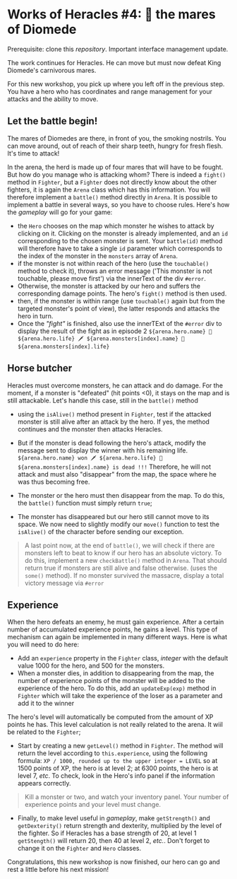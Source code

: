 # Works of Heracles #4: 🐴 the mares of Diomede

Prerequisite: clone this *repository*. Important interface management update.

The work continues for Heracles. He can move but must now defeat King Diomede's carnivorous mares.

For this new workshop, you pick up where you left off in the previous step. You have a hero who has coordinates and range management for your attacks and the ability to move.

## Let the battle begin!

The mares of Diomedes are there, in front of you, the smoking nostrils. You can move around, out of reach of their sharp teeth, hungry for fresh flesh. It's time to attack!

In the arena, the herd is made up of four mares that will have to be fought. But how do you manage who is attacking whom? There is indeed a `fight()` method in `Fighter`, but a `Fighter` does not directly know about the other fighters, it is again the `Arena` class which has this information. You will therefore implement a `battle()` method directly in `Arena`. It is possible to implement a battle in several ways, so you have to choose rules. Here's how the *gameplay* will go for your game:
- the `Hero` chooses on the map which monster he wishes to attack by clicking on it. Clicking on the monster is already implemented, and an `id` corresponding to the chosen monster is sent. Your `battle(id)` method will therefore have to take a single `id` parameter which corresponds to the index of the monster in the `monsters` array of `Arena`.
- if the monster is not within reach of the hero (use the `touchable()` method to check it), throws an error message ('This monster is not touchable, please move first') via the innerText of the div `#error`.
- Otherwise, the monster is attacked by our hero and suffers the corresponding damage points. The hero's `fight()` method is then used.
- then, if the monster is within range (use `touchable()` again but from the targeted monster's point of view), the latter responds and attacks the hero in turn.
- Once the *"fight"* is finished, also use the innerTExt of the `#error` div to display the result of the fight as in episode 2
```${arena.hero.name} 💙 ${arena.hero.life} 🗡️ ${arena.monsters[index].name} 💙 ${arena.monsters[index].life}```

## Horse butcher

Heracles must overcome monsters, he can attack and do damage. For the moment, if a monster is "defeated" (hit points <0), it stays on the map and is still attackable. Let's handle this case, still in the `battle()` method
- using the `isAlive()` method present in `Fighter`, test if the attacked monster is still alive after an attack by the hero. If yes, the method continues and the monster then attacks Heracles.
- But if the monster is dead following the hero's attack, modify the message sent to display the winner with his remaining life.
``` ${arena.hero.name} won 🗡️ ${arena.hero.life} 💙 ${arena.monsters[index].name} is dead !!!```
Therefore, he will not attack and must also "disappear" from the map, the space where he was thus becoming free.

- The monster or the hero must then disappear from the map. To do this, the `battle()` function must simply return `true`;

- The monster has disappeared but our hero still cannot move to its space. We now need to slightly modify our `move()` function to test the `isAlive()` of the character before sending our exception.

> A last point now, at the end of `battle()`, we will check if there are monsters left to beat to know if our hero has an absolute victory. To do this, implement a new `checkBattle()` method in `Arena`. That should return true if monsters are still alive and false otherwise. (uses the `some()` method). If no monster survived the massacre, display a total victory message via `#error`

## Experience

When the hero defeats an enemy, he must gain experience. After a certain number of accumulated experience points, he gains a level. This type of mechanism can again be implemented in many different ways. Here is what you will need to do here:
- Add an `experience` property in the `Fighter` class, *integer* with the default value 1000 for the hero, and 500 for the monsters.
- When a monster dies, in addition to disappearing from the map, the number of experience points of the monster will be added to the experience of the hero. To do this, add an `updateExp(exp)` method in `Fighter` which will take the experience of the loser as a parameter and add it to the winner

The hero's level will automatically be computed from the amount of XP points he has. This level calculation is not really related to the arena. It wiil be related to the `Fighter`;
- Start by creating a new `getLevel()` method in `Fighter`. The method will return the level according to `this.experience`, using the following formula: `XP / 1000, rounded up to the upper integer = LEVEL` so at 1500 points of XP, the hero is at level 2; at 6300 points, the hero is at level 7, *etc*.
To check, look in the Hero's info panel if the information appears correctly.

> Kill a monster or two, and watch your inventory panel. Your number of experience points and your level must change.

- Finally, to make level useful in *gameplay*, make `getStrength()` and `getDexterity()` return strength and dexterity, multiplied by the level of the fighter. So if Heracles has a base strength of 20, at level 1 `getStength()` will return 20, then 40 at level 2, *etc.*. Don't forget to change it on the `Fighter` and `Hero` classes.

Congratulations, this new workshop is now finished, our hero can go and rest a little before his next mission!
